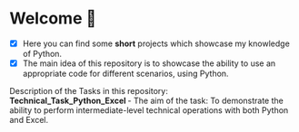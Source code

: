 # Welcome 👋
- [x] Here you can find some **short** projects which showcase my knowledge of Python.
- [x] The main idea of this repository is to showcase the ability to use an appropriate code for different scenarios, using Python.

Description of the Tasks in this repository: </br>
<b> Technical_Task_Python_Excel </b> - The aim of the task: To demonstrate the ability to perform intermediate-level technical operations with both Python and Excel.
